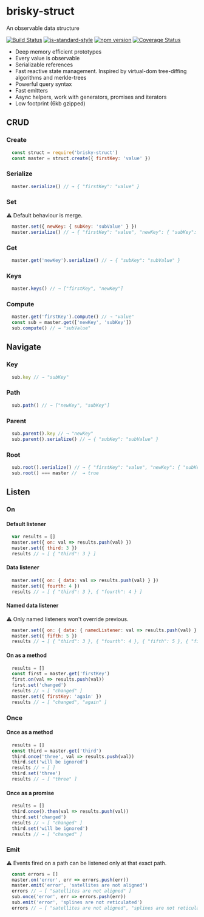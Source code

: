 # brisky-struct
An observable data structure

[![Build Status](https://travis-ci.org/vigour-io/brisky-struct.svg?branch=master)](https://travis-ci.org/vigour-io/brisky-struct)
[![js-standard-style](https://img.shields.io/badge/code%20style-standard-brightgreen.svg)](http://standardjs.com/)
[![npm version](https://badge.fury.io/js/brisky-struct.svg)](https://badge.fury.io/js/brisky-struct)
[![Coverage Status](https://coveralls.io/repos/github/vigour-io/brisky-struct/badge.svg?branch=master)](https://coveralls.io/github/vigour-io/brisky-struct?branch=master)

- Deep memory efficient prototypes
- Every value is observable
- Serializable references
- Fast reactive state management. Inspired by virtual-dom tree-diffing algorithms and merkle-trees
- Powerful query syntax
- Fast emitters
- Async helpers, work with generators, promises and iterators
- Low footprint (6kb gzipped)

## CRUD

### Create

```js
  const struct = require('brisky-struct')
  const master = struct.create({ firstKey: 'value' })
```

### Serialize

```js
  master.serialize() // → { "firstKey": "value" }
```

### Set

⚠ Default behaviour is merge.

```js
  master.set({ newKey: { subKey: 'subValue' } })
  master.serialize() // → { "firstKey": "value", "newKey": { "subKey": "subValue" } }
```

### Get

```js
  master.get('newKey').serialize() // → { "subKey": "subValue" }
```

### Keys

```js
  master.keys() // → ["firstKey", "newKey"]
```

### Compute

```js
  master.get('firstKey').compute() // → "value"
  const sub = master.get(['newKey', 'subKey'])
  sub.compute() // → "subValue"
```

## Navigate

### Key

```js
  sub.key // → "subKey"
```

### Path

```js
  sub.path() // → ["newKey", "subKey"]
```

### Parent

```js
  sub.parent().key // → "newKey"
  sub.parent().serialize() // → { "subKey": "subValue" }
```

### Root

```js
  sub.root().serialize() // → { "firstKey": "value", "newKey": { "subKey": "subValue" } }
  sub.root() === master //  → true
```

## Listen

### On

#### Default listener

```js
  var results = []
  master.set({ on: val => results.push(val) })
  master.set({ third: 3 })
  results // → [ { "third": 3 } ]
```

#### Data listener

```js
  master.set({ on: { data: val => results.push(val) } })
  master.set({ fourth: 4 })
  results // → [ { "third": 3 }, { "fourth": 4 } ]
```

#### Named data listener

⚠ Only named listeners won't override previous.

```js
  master.set({ on: { data: { namedListener: val => results.push(val) } } })
  master.set({ fifth: 5 })
  results // → [ { "third": 3 }, { "fourth": 4 }, { "fifth": 5 }, { "fifth": 5 } ]
```

#### On as a method

```js
  results = []
  const first = master.get('firstKey')
  first.on(val => results.push(val))
  first.set('changed')
  results // → [ "changed" ]
  master.set({ firstKey: 'again' })
  results // → [ "changed", "again" ]
```

### Once

#### Once as a method

```js
  results = []
  const third = master.get('third')
  third.once('three', val => results.push(val))
  third.set('will be ignored')
  results // → [ ]
  third.set('three')
  results // → [ "three" ]
```

#### Once as a promise

```js
  results = []
  third.once().then(val => results.push(val))
  third.set('changed')
  results // → [ "changed" ]
  third.set('will be ignored')
  results // → [ "changed" ]
```

### Emit

⚠ Events fired on a path can be listened only at that exact path.
```js
  const errors = []
  master.on('error', err => errors.push(err))
  master.emit('error', 'satellites are not aligned')
  errors // → [ "satellites are not aligned" ]
  sub.once('error', err => errors.push(err))
  sub.emit('error', 'splines are not reticulated')
  errors // → [ "satellites are not aligned", "splines are not reticulated" ]
```
